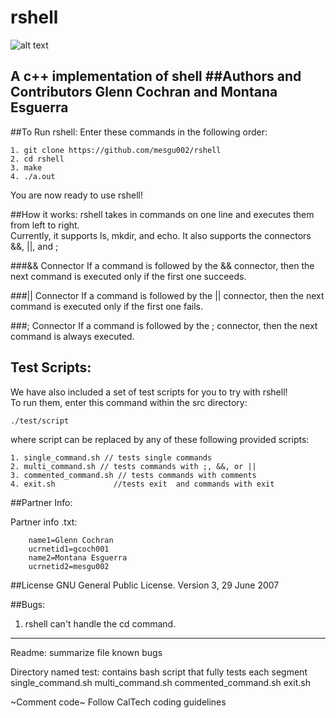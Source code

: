 # rshell
![alt text](http://studentlife.ucr.edu/images/school_spirit_bearlogo.png)

A **c++** implementation of **shell**
##Authors and Contributors
Glenn Cochran and Montana Esguerra
---

##To Run rshell:
Enter these commands in the following order:  
```
1. git clone https://github.com/mesgu002/rshell
2. cd rshell
3. make
4. ./a.out
```
You are now ready to use rshell!

##How it works:
rshell takes in commands on one line and executes them from left to right.  
Currently, it supports ls, mkdir, and echo. It also supports the connectors &&, ||, and ;

###&& Connector
If a command is followed by the && connector, then the next command is executed only if the first one succeeds.

###|| Connector
If a command is followed by the || connector, then the next command is executed only if the first one fails.

###; Connector
If a command is followed by the ; connector, then the next command is always executed.

## Test Scripts:
We have also included a set of test scripts for you to try with rshell!  
To run them, enter this command within the src directory:

```
./test/script
```
where script can be replaced by any of these following provided scripts:
```
1. single_command.sh // tests single commands
2. multi_command.sh // tests commands with ;, &&, or ||
3. commented_command.sh // tests commands with comments
4. exit.sh             //tests exit  and commands with exit
```
##Partner Info:

Partner info .txt:
```
    name1=Glenn Cochran
    ucrnetid1=gcoch001
    name2=Montana Esguerra
    ucrnetid2=mesgu002
```
##License
GNU General Public License.
Version 3, 29 June 2007

##Bugs:

1. rshell can't handle the cd command.

---
Readme:
    summarize file
    known bugs


Directory named test:
    contains bash script that fully tests each segment
    single_command.sh
    multi_command.sh
    commented_command.sh
    exit.sh


~Comment code~
Follow CalTech coding guidelines
